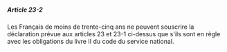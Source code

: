 ##### Article 23-2

Les Français de moins de trente-cinq ans ne peuvent souscrire la déclaration prévue aux articles 23 et 23-1 ci-dessus que s'ils sont en règle avec les obligations du livre II du code du service national.

